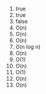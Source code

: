   1. true
  2. true
  3. false
  4. O(n)
  5. O(n)
  6. O(n)
  7. O(n log n)
  8. O(n)
  9. O(1)
  10. O(n)
  11. O(1)
  12. O(n)
  13. O(n)